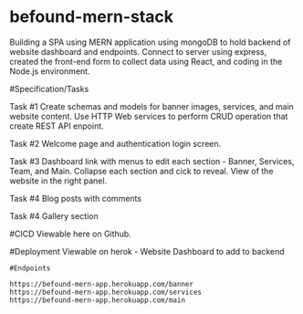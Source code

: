 # befound-mern-stack

Building a SPA using MERN application using mongoDB to hold backend of website dashboard and endpoints. Connect to server using express, created the front-end form to collect data using React, and coding in the Node.js environment. 

#Specification/Tasks

Task #1
Create schemas and models for banner images, services, and main website content.  Use HTTP Web services to perform CRUD operation that create REST API enpoint.  

Task #2
Welcome page and authentication login screen.   

Task #3
Dashboard link with menus to edit each section - Banner, Services, Team, and Main.  Collapse each section and cick to reveal.  View of the website in the right panel.

Task #4
Blog posts with comments

Task #4
Gallery section

#CICD
Viewable here on Github.  

#Deployment
Viewable on herok - Website Dashboard to add to backend

    #Endpoints

    https://befound-mern-app.herokuapp.com/banner
    https://befound-mern-app.herokuapp.com/services
    https://befound-mern-app.herokuapp.com/main

